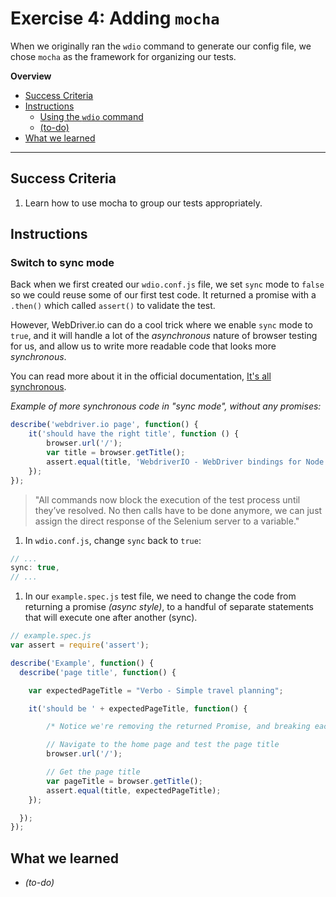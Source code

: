 # Exercise 4: Adding `mocha`

When we originally ran the `wdio` command to generate our config file, we chose `mocha` as the framework for organizing our tests.

**Overview**

<!-- TOC -->

- [Success Criteria](#success-criteria)
- [Instructions](#instructions)
  - [Using the `wdio` command](#using-the-wdio-command)
  - [(to-do)](#to-do)
- [What we learned](#what-we-learned)

<!-- /TOC -->

---

## Success Criteria

1. Learn how to use mocha to group our tests appropriately.

## Instructions

### Switch to sync mode

Back when we first created our `wdio.conf.js` file, we set `sync` mode to `false` so we could reuse some of our first test code.  It returned a promise with a `.then()` which called `assert()` to validate the test.

However, WebDriver.io can do a cool trick where we enable `sync` mode to `true`, and it will handle a lot of the _asynchronous_ nature of browser testing for us, and allow us to write more readable code that looks more _synchronous_.

You can read more about it in the official documentation, [It's all synchronous](http://webdriver.io/guide/getstarted/v4.html#It%E2%80%99s-all-synchronous).

_Example of more synchronous code in "sync mode", without any promises:_

```js
describe('webdriver.io page', function() {
    it('should have the right title', function () {
        browser.url('/');
        var title = browser.getTitle();
        assert.equal(title, 'WebdriverIO - WebDriver bindings for Node.js');
    });
});
```

> "All commands now block the execution of the test process until they’ve resolved. No then calls have to be done anymore, we can just assign the direct response of the Selenium server to a variable."

1. In `wdio.conf.js`, change `sync` back to `true`:

```js
// ...
sync: true,
// ...
```

1. In our `example.spec.js` test file, we need to change the code from returning a promise _(async style)_, to a handful of separate statements that will execute one after another (sync).

```js
// example.spec.js
var assert = require('assert');

describe('Example', function() {
  describe('page title', function() {

    var expectedPageTitle = "Verbo - Simple travel planning";

    it('should be ' + expectedPageTitle, function() {

        /* Notice we're removing the returned Promise, and breaking each `.then()` into its own line. */

        // Navigate to the home page and test the page title
        browser.url('/');

        // Get the page title
        var pageTitle = browser.getTitle();
        assert.equal(title, expectedPageTitle);
    });

  });
});
```

## What we learned

- _(to-do)_
